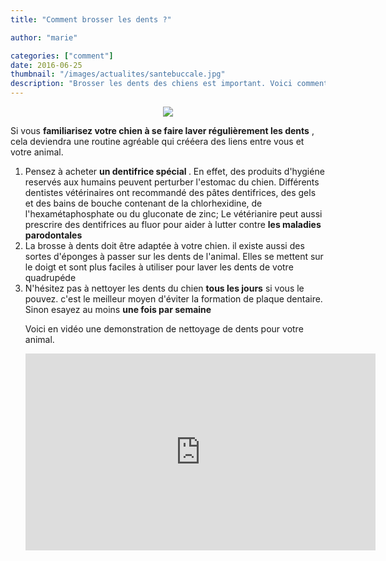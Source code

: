 ```yaml
---
title: "Comment brosser les dents ?"

author: "marie"

categories: ["comment"]
date: 2016-06-25
thumbnail: "/images/actualites/santebuccale.jpg"
description: "Brosser les dents des chiens est important. Voici comment faire pour leur garantir une bonne higyène dentaire."
---
```

<p align="center"><img src="/images/actualites/santebuccale.jpg"/></p>

Si vous <b>familiarisez votre chien à se faire laver régulièrement les dents</b> , cela deviendra une routine agréable qui crééera des liens entre vous et votre animal.

<ol><li>Pensez à acheter <b> un dentifrice spécial </b>. En effet, des produits d'hygiéne reservés aux humains peuvent perturber l'estomac du chien.
Différents dentistes vétérinaires ont recommandé des pâtes dentifrices, des gels et des bains de bouche contenant de la chlorhexidine, de l'hexamétaphosphate ou du gluconate de zinc; Le vétérianire peut aussi prescrire des dentifrices au fluor pour aider à lutter contre <b>les maladies parodontales </b></li>

<li> La brosse à dents doit être adaptée à votre chien. il existe aussi des sortes d'éponges à passer sur les dents de l'animal. Elles se mettent sur le doigt et sont plus faciles à utiliser pour laver les dents de votre quadrupéde </li>

<li> N'hésitez pas à nettoyer les dents du chien <b>tous les jours</b> si vous le pouvez. c'est le meilleur moyen d'éviter la formation de plaque dentaire. Sinon
esayez au moins <b> une fois par semaine </b> </li>

Voici en vidéo une demonstration de nettoyage de dents pour votre animal.
<p align="center"><iframe width="560" height="315" src="https://www.youtube.com/embed/_XNeLzMfbnE" frameborder="0" allowfullscreen></iframe>